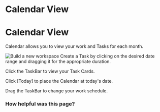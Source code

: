# Calendar View

Calendar View
=============

 Calendar allows you to view your work and Tasks for each month.

 ![Build a new workspace](https://files.swit.io/help_image/GS_08_Calendar.png) Create a Task by clicking on the desired date range and dragging it for the appropriate duration.  
  
Click the TaskBar to view your Task Cards.  
  
Click [Today] to place the Calendar at today's date.  
  
Drag the TaskBar to change your work schedule.

 ### How helpful was this page?

 